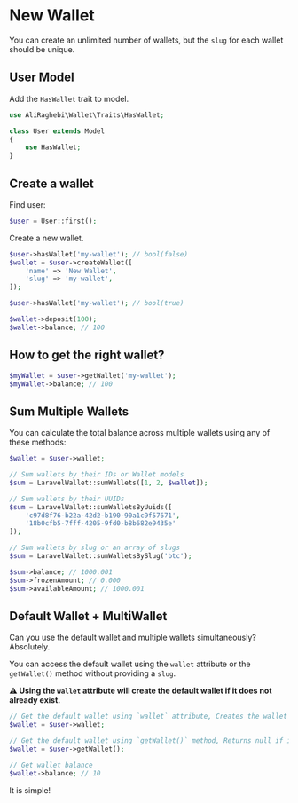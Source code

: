 # New Wallet

You can create an unlimited number of wallets, but the `slug` for each wallet should be unique.

## User Model

Add the `HasWallet` trait to model.

```php
use AliRaghebi\Wallet\Traits\HasWallet;

class User extends Model
{
    use HasWallet;
}
```

## Create a wallet

Find user:

```php
$user = User::first(); 
```

Create a new wallet.

```php
$user->hasWallet('my-wallet'); // bool(false)
$wallet = $user->createWallet([
    'name' => 'New Wallet',
    'slug' => 'my-wallet',
]);

$user->hasWallet('my-wallet'); // bool(true)

$wallet->deposit(100);
$wallet->balance; // 100
```

## How to get the right wallet?

```php
$myWallet = $user->getWallet('my-wallet');
$myWallet->balance; // 100
```

## Sum Multiple Wallets

You can calculate the total balance across multiple wallets using any of these methods:

```php
$wallet = $user->wallet;

// Sum wallets by their IDs or Wallet models
$sum = LaravelWallet::sumWallets([1, 2, $wallet]);

// Sum wallets by their UUIDs
$sum = LaravelWallet::sumWalletsByUuids([
    'c97d8f76-b22a-42d2-b190-90a1c9f57671',
    '18b0cfb5-7fff-4205-9fd0-b8b682e9435e'
]);

// Sum wallets by slug or an array of slugs
$sum = LaravelWallet::sumWalletsBySlug('btc');

$sum->balance; // 1000.001
$sum->frozenAmount; // 0.000
$sum->availableAmount; // 1000.001
```

## Default Wallet + MultiWallet

Can you use the default wallet and multiple wallets simultaneously? Absolutely.

You can access the default wallet using the `wallet` attribute or the `getWallet()` method without providing a `slug`.

**⚠️ Using the `wallet` attribute will create the default wallet if it does not already exist.**

```php
// Get the default wallet using `wallet` attribute, Creates the wallet if it does not already exist.
$wallet = $user->wallet;

// Get the default wallet using `getWallet()` method, Returns null if it does not already exist.
$wallet = $user->getWallet();

// Get wallet balance
$wallet->balance; // 10
```

It is simple!
